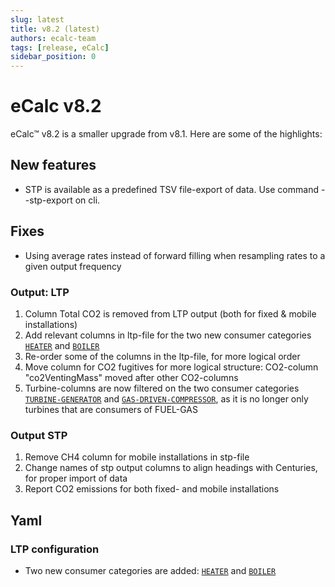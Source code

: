 ```yaml
---
slug: latest
title: v8.2 (latest)
authors: ecalc-team
tags: [release, eCalc]
sidebar_position: 0
---
```


# eCalc v8.2

eCalc™ v8.2 is a smaller upgrade from v8.1. Here are some of the highlights:

## New features
- STP is available as a predefined TSV file-export of data. Use command --stp-export on cli.

## Fixes
- Using average rates instead of forward filling when resampling rates to a given output frequency

### Output: LTP

1. Column Total CO2 is removed from LTP output (both for fixed & mobile installations)
2. Add relevant columns in ltp-file for the two new consumer categories [`HEATER`](../about/references/keywords/CATEGORY) and [`BOILER`](../about/references/keywords/CATEGORY)
3. Re-order some of the columns in the ltp-file, for more logical order
4. Move column for CO2 fugitives for more logical structure: CO2-column "co2VentingMass" moved after other CO2-columns
5. Turbine-columns are now filtered on the two consumer categories [`TURBINE-GENERATOR`](../about/references/keywords/CATEGORY) and [`GAS-DRIVEN-COMPRESSOR`](../about/references/keywords/CATEGORY), as it is no longer only turbines that are consumers of FUEL-GAS

### Output STP
1. Remove CH4 column for mobile installations in stp-file
2. Change names of stp output columns to align headings with Centuries, for proper import of data
3. Report CO2 emissions for both fixed- and mobile installations

## Yaml
### LTP configuration
- Two new consumer categories are added: [`HEATER`](../about/references/keywords/CATEGORY) and [`BOILER`](../about/references/keywords/CATEGORY)
